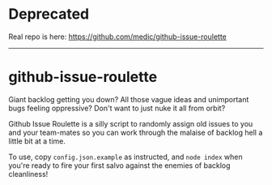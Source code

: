# Deprecated

Real repo is here: https://github.com/medic/github-issue-roulette

---

# github-issue-roulette

Giant backlog getting you down? All those vague ideas and unimportant bugs feeling oppressive? Don't want to just nuke it all from orbit?

Github Issue Roulette is a silly script to randomly assign old issues to you and your team-mates so you can work through the malaise of backlog hell a little bit at a time.

To use, copy `config.json.example` as instructed, and `node index` when you're ready to fire your first salvo against the enemies of backlog cleanliness!
